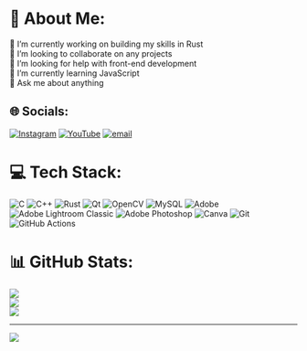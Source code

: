 # 💫 About Me:
🔭 I’m currently working on building my skills in Rust<br>👯 I’m looking to collaborate on any projects <br>🤝 I’m looking for help with front-end development<br>🌱 I’m currently learning JavaScript<br>💬 Ask me about anything<br>


## 🌐 Socials:
[![Instagram](https://img.shields.io/badge/Instagram-%23E4405F.svg?logo=Instagram&logoColor=white)](https://instagram.com/__pauncristian) [![YouTube](https://img.shields.io/badge/YouTube-%23FF0000.svg?logo=YouTube&logoColor=white)](https://youtube.com/@cristi_bbsw) [![email](https://img.shields.io/badge/Email-D14836?logo=gmail&logoColor=white)](mailto:pauncristianafc@gmail.com) 

# 💻 Tech Stack:
![C](https://img.shields.io/badge/c-%2300599C.svg?style=for-the-badge&logo=c&logoColor=white) ![C++](https://img.shields.io/badge/c++-%2300599C.svg?style=for-the-badge&logo=c%2B%2B&logoColor=white) ![Rust](https://img.shields.io/badge/rust-%23000000.svg?style=for-the-badge&logo=rust&logoColor=white) ![Qt](https://img.shields.io/badge/Qt-%23217346.svg?style=for-the-badge&logo=Qt&logoColor=white) ![OpenCV](https://img.shields.io/badge/opencv-%23white.svg?style=for-the-badge&logo=opencv&logoColor=white) ![MySQL](https://img.shields.io/badge/mysql-4479A1.svg?style=for-the-badge&logo=mysql&logoColor=white) ![Adobe](https://img.shields.io/badge/adobe-%23FF0000.svg?style=for-the-badge&logo=adobe&logoColor=white) ![Adobe Lightroom Classic](https://img.shields.io/badge/Adobe%20Lightroom%20Classic-31A8FF.svg?style=for-the-badge&logo=Adobe%20Lightroom%20Classic&logoColor=white) ![Adobe Photoshop](https://img.shields.io/badge/adobe%20photoshop-%2331A8FF.svg?style=for-the-badge&logo=adobe%20photoshop&logoColor=white) ![Canva](https://img.shields.io/badge/Canva-%2300C4CC.svg?style=for-the-badge&logo=Canva&logoColor=white) ![Git](https://img.shields.io/badge/git-%23F05033.svg?style=for-the-badge&logo=git&logoColor=white) ![GitHub Actions](https://img.shields.io/badge/github%20actions-%232671E5.svg?style=for-the-badge&logo=githubactions&logoColor=white)
# 📊 GitHub Stats:
![](https://github-readme-stats.vercel.app/api?username=paun-cristian&theme=dark&hide_border=false&include_all_commits=false&count_private=false)<br/>
![](https://nirzak-streak-stats.vercel.app/?user=paun-cristian&theme=dark&hide_border=false)<br/>
![](https://github-readme-stats.vercel.app/api/top-langs/?username=paun-cristian&theme=dark&hide_border=false&include_all_commits=false&count_private=false&layout=compact)

---
[![](https://visitcount.itsvg.in/api?id=paun-cristian&icon=2&color=0)](https://visitcount.itsvg.in)

<!-- Proudly created with GPRM ( https://gprm.itsvg.in ) -->
